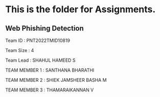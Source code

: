 #  This is the folder for Assignments.

## Web Phishing Detection

Team ID         : PNT2022TMID10819

Team Size       : 4

Team Lead       : SHAHUL HAMEED S

TEAM MEMBER 1   : SANTHANA BHARATHI

TEAM MEMBER 2   : SHIEK JAMSHEER BASHA M

TEAM MEMBER 3   : THAMARAIKANNAN V
